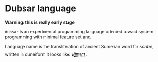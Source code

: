 # Dubsar language #

**Warning: this is really early stage**

`dubsar` is an experimental programming language oriented toward system programming with minimal feature set and.

Language name is the transliteration of ancient Sumerian word for _scribe_, written in cuneiform it looks like: 𒁾𒊬.